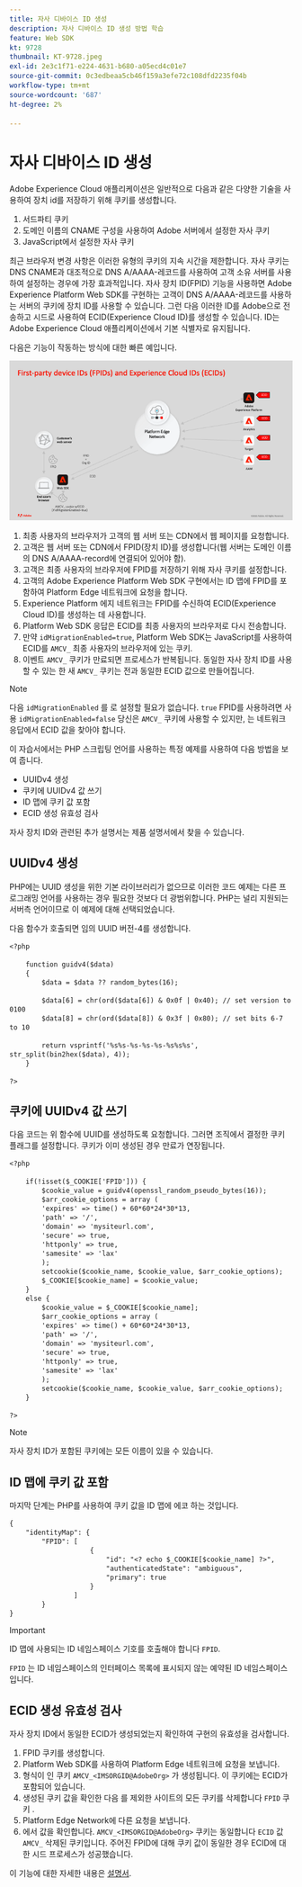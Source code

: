 ```yaml
---
title: 자사 디바이스 ID 생성
description: 자사 디바이스 ID 생성 방법 학습
feature: Web SDK
kt: 9728
thumbnail: KT-9728.jpeg
exl-id: 2e3c1f71-e224-4631-b680-a05ecd4c01e7
source-git-commit: 0c3edbeaa5cb46f159a3efe72c108dfd2235f04b
workflow-type: tm+mt
source-wordcount: '687'
ht-degree: 2%

---
```


# 자사 디바이스 ID 생성

Adobe Experience Cloud 애플리케이션은 일반적으로 다음과 같은 다양한 기술을 사용하여 장치 id를 저장하기 위해 쿠키를 생성합니다.

1. 서드파티 쿠키
1. 도메인 이름의 CNAME 구성을 사용하여 Adobe 서버에서 설정한 자사 쿠키
1. JavaScript에서 설정한 자사 쿠키

최근 브라우저 변경 사항은 이러한 유형의 쿠키의 지속 시간을 제한합니다. 자사 쿠키는 DNS CNAME과 대조적으로 DNS A/AAAA-레코드를 사용하여 고객 소유 서버를 사용하여 설정하는 경우에 가장 효과적입니다. 자사 장치 ID(FPID) 기능을 사용하면 Adobe Experience Platform Web SDK를 구현하는 고객이 DNS A/AAAA-레코드를 사용하는 서버의 쿠키에 장치 ID를 사용할 수 있습니다. 그런 다음 이러한 ID를 Adobe으로 전송하고 시드로 사용하여 ECID(Experience Cloud ID)를 생성할 수 있습니다. ID는 Adobe Experience Cloud 애플리케이션에서 기본 식별자로 유지됩니다.

다음은 기능이 작동하는 방식에 대한 빠른 예입니다.

![자사 장치 ID(FPID) 및 ECID(Experience Cloud ID)](../assets/kt-9728.png)

1. 최종 사용자의 브라우저가 고객의 웹 서버 또는 CDN에서 웹 페이지를 요청합니다.
1. 고객은 웹 서버 또는 CDN에서 FPID(장치 ID)를 생성합니다(웹 서버는 도메인 이름의 DNS A/AAAA-record에 연결되어 있어야 함).
1. 고객은 최종 사용자의 브라우저에 FPID를 저장하기 위해 자사 쿠키를 설정합니다.
1. 고객의 Adobe Experience Platform Web SDK 구현에서는 ID 맵에 FPID를 포함하여 Platform Edge 네트워크에 요청을 합니다.
1. Experience Platform 에지 네트워크는 FPID를 수신하여 ECID(Experience Cloud ID)를 생성하는 데 사용합니다.
1. Platform Web SDK 응답은 ECID를 최종 사용자의 브라우저로 다시 전송합니다.
1. 만약 `idMigrationEnabled=true`, Platform Web SDK는 JavaScript를 사용하여 ECID를 `AMCV_` 최종 사용자의 브라우저에 있는 쿠키.
1. 이벤트 `AMCV_` 쿠키가 만료되면 프로세스가 반복됩니다. 동일한 자사 장치 ID를 사용할 수 있는 한 새 `AMCV_` 쿠키는 전과 동일한 ECID 값으로 만들어집니다.

>[!NOTE]
>
>다음 `idMigrationEnabled` 를 로 설정할 필요가 없습니다. `true` FPID를 사용하려면 사용 `idMigrationEnabled=false` 당신은 `AMCV_` 쿠키에 사용할 수 있지만, 는 네트워크 응답에서 ECID 값을 찾아야 합니다.


이 자습서에서는 PHP 스크립팅 언어를 사용하는 특정 예제를 사용하여 다음 방법을 보여 줍니다.

* UUIDv4 생성
* 쿠키에 UUIDv4 값 쓰기
* ID 맵에 쿠키 값 포함
* ECID 생성 유효성 검사

자사 장치 ID와 관련된 추가 설명서는 제품 설명서에서 찾을 수 있습니다.

## UUIDv4 생성

PHP에는 UUID 생성을 위한 기본 라이브러리가 없으므로 이러한 코드 예제는 다른 프로그래밍 언어를 사용하는 경우 필요한 것보다 더 광범위합니다. PHP는 널리 지원되는 서버측 언어이므로 이 예제에 대해 선택되었습니다.


다음 함수가 호출되면 임의 UUID 버전-4를 생성합니다.

```
<?php
    
    function guidv4($data)
    {
        $data = $data ?? random_bytes(16);

        $data[6] = chr(ord($data[6]) & 0x0f | 0x40); // set version to 0100
        $data[8] = chr(ord($data[8]) & 0x3f | 0x80); // set bits 6-7 to 10

        return vsprintf('%s%s-%s-%s-%s-%s%s%s', str_split(bin2hex($data), 4));
    }

?>
```

## 쿠키에 UUIDv4 값 쓰기

다음 코드는 위 함수에 UUID를 생성하도록 요청합니다. 그러면 조직에서 결정한 쿠키 플래그를 설정합니다. 쿠키가 이미 생성된 경우 만료가 연장됩니다.

```
<?php

    if(!isset($_COOKIE['FPID'])) {
        $cookie_value = guidv4(openssl_random_pseudo_bytes(16));        
        $arr_cookie_options = array (
        'expires' => time() + 60*60*24*30*13,
        'path' => '/',
        'domain' => 'mysiteurl.com',
        'secure' => true,
        'httponly' => true,
        'samesite' => 'lax'
        );
        setcookie($cookie_name, $cookie_value, $arr_cookie_options);
        $_COOKIE[$cookie_name] = $cookie_value;
    }
    else {
        $cookie_value = $_COOKIE[$cookie_name];
        $arr_cookie_options = array (
        'expires' => time() + 60*60*24*30*13,
        'path' => '/',
        'domain' => 'mysiteurl.com',
        'secure' => true,
        'httponly' => true,
        'samesite' => 'lax'
        );
        setcookie($cookie_name, $cookie_value, $arr_cookie_options);
    }

?>
```

>[!NOTE]
>
>자사 장치 ID가 포함된 쿠키에는 모든 이름이 있을 수 있습니다.

## ID 맵에 쿠키 값 포함

마지막 단계는 PHP를 사용하여 쿠키 값을 ID 맵에 에코 하는 것입니다.


```
{
    "identityMap": {
        "FPID": [
                    {
                        "id": "<? echo $_COOKIE[$cookie_name] ?>",
                        "authenticatedState": "ambiguous",
                        "primary": true
                    }
                ]
        }
}
```

>[!IMPORTANT]
>
>ID 맵에 사용되는 ID 네임스페이스 기호를 호출해야 합니다 `FPID`.
>
> `FPID` 는 ID 네임스페이스의 인터페이스 목록에 표시되지 않는 예약된 ID 네임스페이스입니다.


## ECID 생성 유효성 검사

자사 장치 ID에서 동일한 ECID가 생성되었는지 확인하여 구현의 유효성을 검사합니다.

1. FPID 쿠키를 생성합니다.
1. Platform Web SDK를 사용하여 Platform Edge 네트워크에 요청을 보냅니다.
1. 형식이 인 쿠키 `AMCV_<IMSORGID@AdobeOrg>` 가 생성됩니다. 이 쿠키에는 ECID가 포함되어 있습니다.
1. 생성된 쿠키 값을 확인한 다음 를 제외한 사이트의 모든 쿠키를 삭제합니다 `FPID` 쿠키 .
1. Platform Edge Network에 다른 요청을 보냅니다.
1. 에서 값을 확인합니다. `AMCV_<IMSORGID@AdobeOrg>` 쿠키는 동일합니다 `ECID` 값 `AMCV_` 삭제된 쿠키입니다. 주어진 FPID에 대해 쿠키 값이 동일한 경우 ECID에 대한 시드 프로세스가 성공했습니다.

이 기능에 대한 자세한 내용은 [설명서](https://experienceleague.adobe.com/docs/experience-platform/edge/identity/first-party-device-ids.html).
